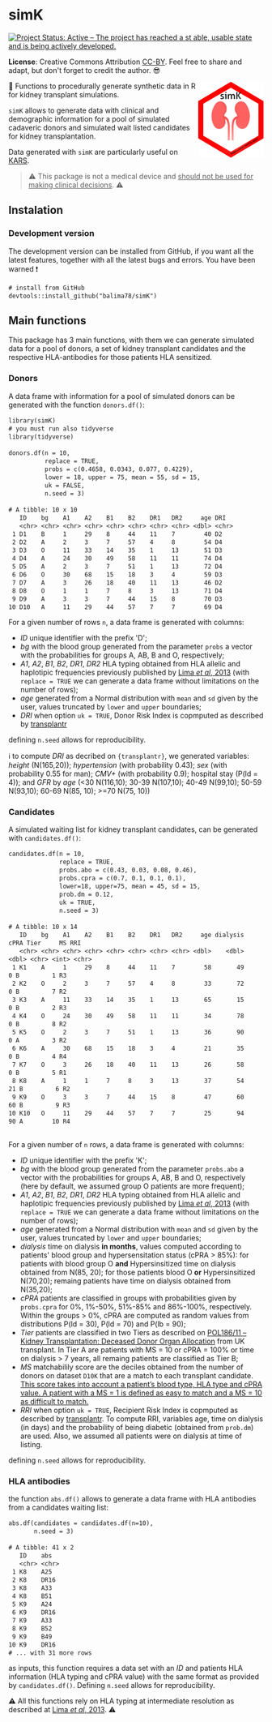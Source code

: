# simK
[![Project Status: Active – The project has reached a st
able, usable state and is being actively developed.](https://www.repostatus.org/badges/latest/active.svg)](https://www.repostatus.org/#active)

**License**: Creative Commons Attribution [CC-BY](https://creativecommons.org/licenses/by/2.0/). Feel free to share and adapt, but don't forget to credit the author. :sunglasses:

<img src="images/simk.png" height="150" align="right"/>

:dart: Functions to procedurally generate synthetic data in R for kidney transplant simulations.

`simK` allows to generate data with clinical and demographic information for a pool of simulated cadaveric donors and simulated wait listed candidates for kidney transplantation.

Data generated with `simK` are particularly useful on [KARS](https://balima.shinyapps.io/kars/).

> :warning: This package is not a medical device and <ins>should not be used for making clinical decisions</ins>. :warning: 

## Instalation

### Development version 

The development version can be installed from GitHub, if you want all the latest features, together with all the latest bugs and errors. You have been warned :exclamation:

```
# install from GitHub
devtools::install_github("balima78/simK")
```

## Main functions

This package has 3 main functions, with them we can generate simulated data for a pool of donors, a set of kidney transplant candidates and the respective HLA-antibodies for those patients HLA sensitized.

### Donors

A data frame with information for a pool of simulated donors can be generated with the function `donors.df()`:

```
library(simK)
# you must run also tidyverse
library(tidyverse)

donors.df(n = 10, 
          replace = TRUE, 
          probs = c(0.4658, 0.0343, 0.077, 0.4229), 
          lower = 18, upper = 75, mean = 55, sd = 15, 
          uk = FALSE, 
          n.seed = 3)
          
# A tibble: 10 x 10
   ID    bg    A1    A2    B1    B2    DR1   DR2     age DRI  
   <chr> <chr> <chr> <chr> <chr> <chr> <chr> <chr> <dbl> <chr>
 1 D1    B     1     29    8     44    11    7        40 D2   
 2 D2    A     2     3     7     57    4     8        54 D4   
 3 D3    O     11    33    14    35    1     13       51 D3   
 4 D4    A     24    30    49    58    11    11       74 D4   
 5 D5    A     2     3     7     51    1     13       72 D4   
 6 D6    O     30    68    15    18    3     4        59 D3   
 7 D7    A     3     26    18    40    11    13       46 D2   
 8 D8    O     1     1     7     8     3     13       71 D4   
 9 D9    A     3     3     7     44    15    8        70 D3   
10 D10   A     11    29    44    57    7     7        69 D4 
```

For a given number of rows `n`, a data frame is generated with columns: 

  + *ID* unique identifier with the prefix 'D'; 
  + *bg* with the blood group generated from the parameter `probs` a vector with the probabilities for groups A, AB, B and O, respectively; 
  + *A1*, *A2*, *B1*, *B2*, *DR1*, *DR2* HLA typing obtained from HLA allelic and haplotipic frequencies previously published by [Lima *et al*, 2013](https://www.slideshare.net/balima78/lima-2013) (with `replace = TRUE` we can generate a data frame without limitations on the number of rows);
  + *age* generated from a Normal distribution with `mean` and `sd` given by the user, values truncated by `lower` and `upper` boundaries;
  + *DRI* when option `uk = TRUE`, Donor Risk Index is copmputed as described by [transplantr](https://transplantr.txtools.net/articles/kidney_risk_scores.html) 
  
defining `n.seed` allows for reproducibility.

:information_source: to compute *DRI* as decribed on `{transplantr}`, we generated variables: *height* (N(165,20)); *hypertension* (with probability 0.43); *sex* (with probability 0.55 for man); *CMV+* (with probability 0.9); hospital stay (P(ld = 4)); and *GFR* by *age* (<30 N(116,10); 30-39 N(107,10); 40-49 N(99,10); 50-59 N(93,10); 60-69 N(85, 10); >=70  N(75, 10)) 

### Candidates

A simulated waiting list for kidney transplant candidates, can be generated with `candidates.df()`:

```
candidates.df(n = 10, 
              replace = TRUE,
              probs.abo = c(0.43, 0.03, 0.08, 0.46),
              probs.cpra = c(0.7, 0.1, 0.1, 0.1),
              lower=18, upper=75, mean = 45, sd = 15,
              prob.dm = 0.12,
              uk = TRUE,
              n.seed = 3)
              
# A tibble: 10 x 14
   ID    bg    A1    A2    B1    B2    DR1   DR2     age dialysis  cPRA Tier     MS RRI  
   <chr> <chr> <chr> <chr> <chr> <chr> <chr> <chr> <dbl>    <dbl> <dbl> <chr> <int> <chr>
 1 K1    A     1     29    8     44    11    7        58       49     0 B         1 R3   
 2 K2    O     2     3     7     57    4     8        33       72     0 B         7 R2   
 3 K3    A     11    33    14    35    1     13       65       15     0 B         2 R3   
 4 K4    O     24    30    49    58    11    11       34       78     0 B         8 R2   
 5 K5    O     2     3     7     51    1     13       36       90     0 A         3 R2   
 6 K6    A     30    68    15    18    3     4        21       35     0 B         4 R4   
 7 K7    O     3     26    18    40    11    13       26       58     0 B         5 R1   
 8 K8    A     1     1     7     8     3     13       37       54    21 B         6 R2   
 9 K9    O     3     3     7     44    15    8        47       60    60 B         9 R3   
10 K10   O     11    29    44    57    7     7        25       94    90 A        10 R4   
              
```

For a given number of `n` rows, a data frame is generated with columns: 

  + *ID* unique identifier with the prefix 'K'; 
  + *bg* with the blood group generated from the parameter `probs.abo` a vector with the probabilities for groups A, AB, B and O, respectively (here by default, we assumed group O patients are more frequent); 
  + *A1*, *A2*, *B1*, *B2*, *DR1*, *DR2* HLA typing obtained from HLA allelic and haplotipic frequencies previously published by [Lima *et al*, 2013](https://www.slideshare.net/balima78/lima-2013) (with `replace = TRUE` we can generate a data frame without limitations on the number of rows);
  + *age* generated from a Normal distribution with `mean` and `sd` given by the user, values truncated by `lower` and `upper` boundaries;
  + *dialysis* time on dialysis **in months**, values computed according to patients' blood group and hypersensitation status (cPRA > 85%): for patients with blood group O **and** Hypersinsitized time on dialysis obtained from N(85, 20); for those patients blood O **or** Hypersinsitized N(70,20); remaing patients have time on dialysis obtained from N(35,20);
  + *cPRA* patients are classified in groups with probabilities given by `probs.cpra` for 0%, 1%-50%, 51%-85% and 86%-100%, respectively. Within the groups > 0%, cPRA are computed as random values from distributions P(ld = 30), P(ld = 70) and P(lb = 90);
  + *Tier* patients are classified in two Tiers as described on [POL186/11 – Kidney Transplantation: Deceased Donor Organ Allocation](https://nhsbtdbe.blob.core.windows.net/umbraco-assets-corp/22127/pol186.pdf) from UK transplant. In Tier A are patients with MS = 10 or cPRA = 100% or time on dialysis > 7 years, all remaing patients are classified as Tier B;
  + *MS* matchabilily score are the deciles obtained from the number of donors on dataset `D10K` that are a match to each transplant candidate. [This score takes into account a patient’s blood type, HLA type and cPRA value. A patient with a MS = 1 is defined as easy to match and a MS = 10 as difficult to match.](https://www.odt.nhs.uk/odt-structures-and-standards/odt-hub-programme/kidney-offering-scheme/#:~:text=blood%20group%20match-,Key%20terms,10%20as%20difficult%20to%20match)
  + *RRI* when option `uk = TRUE`, Recipient Risk Index is copmputed as described by [transplantr](https://transplantr.txtools.net/articles/kidney_risk_scores.html). To compute RRI, variables age, time on dialysis (in days) and the probability of being diabetic (obtained from `prob.dm`) are used. Also, we assumed all patients were on dialysis at time of listing.
  
defining `n.seed` allows for reproducibility.

### HLA antibodies

the function `abs.df()` allows to generate a data frame with HLA antibodies from a candidates waiting list:

```
abs.df(candidates = candidates.df(n=10), 
       n.seed = 3)
       
# A tibble: 41 x 2
   ID    abs  
   <chr> <chr>
 1 K8    A25  
 2 K8    DR16 
 3 K8    A33  
 4 K8    B51  
 5 K9    A24  
 6 K9    DR16 
 7 K9    A33  
 8 K9    B52  
 9 K9    B49  
10 K9    DR16 
# ... with 31 more rows
```

as inputs, this function requires a data set with an *ID* and patients HLA information (HLA typing and cPRA value) with the same format as provided  by `candidates.df()`. Defining `n.seed` allows for reproducibility.

:warning: 
All this functions rely on HLA typing at intermediate resolution as described at  [Lima *et al*, 2013](https://www.slideshare.net/balima78/lima-2013).
:warning:
